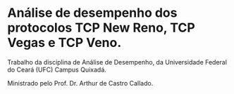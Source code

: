 # Análise de desempenho dos protocolos TCP New Reno, TCP Vegas e TCP Veno.
Trabalho da disciplina de Análise de Desempenho, da Universidade Federal do Ceará (UFC) Campus Quixadá.

Ministrado pelo Prof. Dr. Arthur de Castro Callado.
